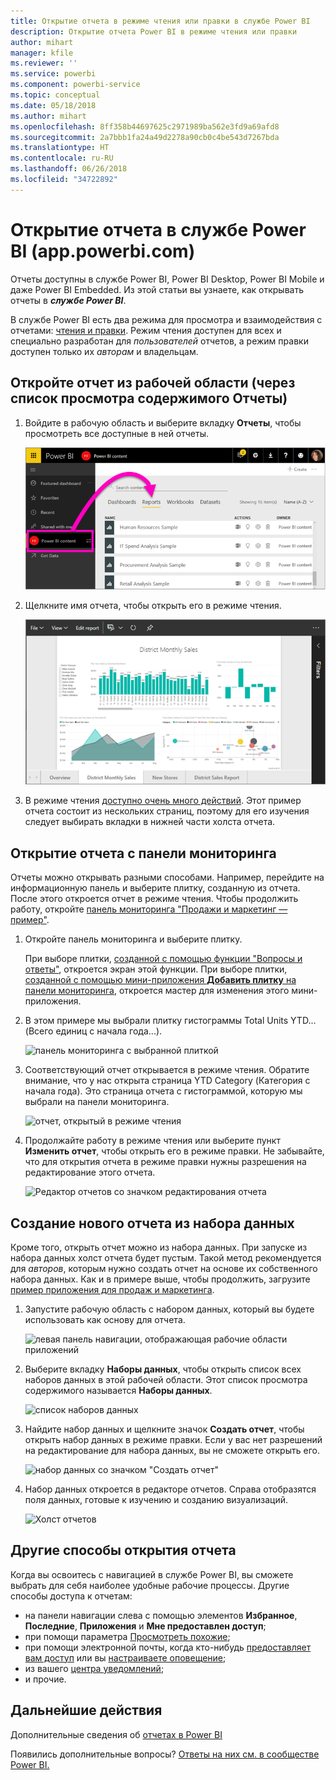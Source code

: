 ```yaml
---
title: Открытие отчета в режиме чтения или правки в службе Power BI
description: Открытие отчета Power BI в режиме чтения или правки
author: mihart
manager: kfile
ms.reviewer: ''
ms.service: powerbi
ms.component: powerbi-service
ms.topic: conceptual
ms.date: 05/18/2018
ms.author: mihart
ms.openlocfilehash: 8ff358b44697625c2971989ba562e3fd9a69afd8
ms.sourcegitcommit: 2a7bbb1fa24a49d2278a90cb0c4be543d7267bda
ms.translationtype: HT
ms.contentlocale: ru-RU
ms.lasthandoff: 06/26/2018
ms.locfileid: "34722892"
---
```

# <a name="open-a-report-in-power-bi-service-apppowerbicom"></a>Открытие отчета в службе Power BI (app.powerbi.com)
Отчеты доступны в службе Power BI, Power BI Desktop, Power BI Mobile и даже Power BI Embedded. Из этой статьи вы узнаете, как открывать отчеты в ***службе Power BI***.

В службе Power BI есть два режима для просмотра и взаимодействия с отчетами: [чтения и правки](service-reading-view-and-editing-view.md). Режим чтения доступен для всех и специально разработан для *пользователей* отчетов, а режим правки доступен только их *авторам* и владельцам. 

## <a name="open-a-report-from-a-workspace-via-the-reports-content-view-list"></a>Откройте отчет из рабочей области (через список просмотра содержимого **Отчеты**)

1. Войдите в рабочую область и выберите вкладку **Отчеты**, чтобы просмотреть все доступные в ней отчеты.  
   
   ![Вкладка "Отчеты" рабочей области](media/service-report-open/power-bi-open-report.png)
2. Щелкните имя отчета, чтобы открыть его в режиме чтения.  
   
    ![отчет в режиме чтения](media/service-report-open/power-bi-reading-view.png)
3. В режиме чтения [доступно очень много действий](service-reading-view-and-editing-view.md).  Этот пример отчета состоит из нескольких страниц, поэтому для его изучения следует выбирать вкладки в нижней части холста отчета. 

## <a name="open-a-report-from-a-dashboard"></a>Открытие отчета с панели мониторинга
Отчеты можно открывать разными способами. Например, перейдите на информационную панель и выберите плитку, созданную из отчета.  После этого откроется отчет в режиме чтения. Чтобы продолжить работу, откройте [панель мониторинга "Продажи и маркетинг — пример"](sample-datasets.md).

1. Откройте панель мониторинга и выберите плитку.

   При выборе плитки, [созданной с помощью функции "Вопросы и ответы"](service-dashboard-pin-tile-from-q-and-a.md), откроется экран этой функции. При выборе плитки, [созданной с помощью мини-приложения **Добавить плитку** на панели мониторинга](service-dashboard-add-widget.md), откроется мастер для изменения этого мини-приложения.  

2.  В этом примере мы выбрали плитку гистограммы Total Units YTD... (Всего единиц с начала года...).

    ![панель мониторинга с выбранной плиткой](media/service-report-open/power-bi-dashboard.png)

3.  Соответствующий отчет открывается в режиме чтения. Обратите внимание, что у нас открыта страница YTD Category (Категория с начала года). Это страница отчета с гистограммой, которую мы выбрали на панели мониторинга.

    ![отчет, открытый в режиме чтения](media/service-report-open/power-bi-report.png)

4. Продолжайте работу в режиме чтения или выберите пункт **Изменить отчет**, чтобы открыть его в режиме правки. Не забывайте, что для открытия отчета в режиме правки нужны разрешения на редактирование этого отчета.

    ![Редактор отчетов со значком редактирования отчета](media/service-report-open/power-bi-edit-report.png)

## <a name="create-a-brand-new-report-from-a-dataset"></a>Создание нового отчета из набора данных
Кроме того, открыть отчет можно из набора данных. При запуске из набора данных холст отчета будет пустым. Такой метод рекомендуется для *авторов*, которым нужно создать отчет на основе их собственного набора данных. Как и в примере выше, чтобы продолжить, загрузите [пример приложения для продаж и маркетинга](sample-datasets.md).

1. Запустите рабочую область с набором данных, который вы будете использовать как основу для отчета.

   ![левая панель навигации, отображающая рабочие области приложений](media/service-report-open/power-bi-workspace.png)

2. Выберите вкладку **Наборы данных**, чтобы открыть список всех наборов данных в этой рабочей области. Этот список просмотра содержимого называется **Наборы данных**.
   
   ![список наборов данных](media/service-report-open/power-bi-dataset.png)

1. Найдите набор данных и щелкните значок **Создать отчет**, чтобы открыть набор данных в режиме правки. Если у вас нет разрешений на редактирование для набора данных, вы не сможете открыть его. 
   
    ![набор данных со значком "Создать отчет"](media/service-report-open/power-bi-create-report.png)

3. Набор данных откроется в редакторе отчетов. Справа отобразятся поля данных, готовые к изучению и созданию визуализаций. 

   ![Холст отчетов](media/service-report-open/power-bi-blank-canvas.png)

##  <a name="still-more-ways-to-open-a-report"></a>Другие способы открытия отчета
Когда вы освоитесь с навигацией в службе Power BI, вы сможете выбрать для себя наиболее удобные рабочие процессы. Другие способы доступа к отчетам:
- на панели навигации слева с помощью элементов **Избранное**, **Последние**, **Приложения** и **Мне предоставлен доступ**; 
- при помощи параметра [Просмотреть похожие](service-related-content.md);
- при помощи электронной почты, когда кто-нибудь [предоставляет вам доступ](service-share-reports.md) или вы [настраиваете оповещение](service-set-data-alerts.md);    
- из вашего [центра уведомлений](service-notification-center.md);    
- и прочие.

## <a name="next-steps"></a>Дальнейшие действия
Дополнительные сведения об [отчетах в Power BI](service-reports.md)

Появились дополнительные вопросы? [Ответы на них см. в сообществе Power BI.](http://community.powerbi.com/)  

